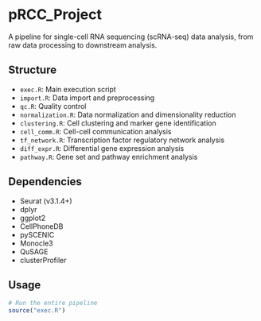 # pRCC_Project

A pipeline for single-cell RNA sequencing (scRNA-seq) data analysis, from raw data processing to downstream analysis.

## Structure

- `exec.R`: Main execution script
- `import.R`: Data import and preprocessing
- `qc.R`: Quality control
- `normalization.R`: Data normalization and dimensionality reduction
- `clustering.R`: Cell clustering and marker gene identification
- `cell_comm.R`: Cell-cell communication analysis
- `tf_network.R`: Transcription factor regulatory network analysis
- `diff_expr.R`: Differential gene expression analysis
- `pathway.R`: Gene set and pathway enrichment analysis

## Dependencies

- Seurat (v3.1.4+)
- dplyr
- ggplot2
- CellPhoneDB
- pySCENIC
- Monocle3
- QuSAGE
- clusterProfiler

## Usage

```R
# Run the entire pipeline
source("exec.R")
```